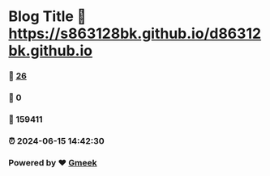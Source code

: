 # Blog Title :link: https://s863128bk.github.io/d86312bk.github.io 
### :page_facing_up: [26](https://s863128bk.github.io/d86312bk.github.io/tag.html) 
### :speech_balloon: 0 
### :hibiscus: 159411 
### :alarm_clock: 2024-06-15 14:42:30 
### Powered by :heart: [Gmeek](https://github.com/Meekdai/Gmeek)
